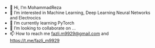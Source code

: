 - 👋 Hi, I’m MohammadReza
- 👀 I’m interested in Machine Learning, Deep Learning Neural Networks and Electrocics
- 🌱 I’m currently learning PyTorch
- 💞️ I’m looking to collaborate on ...
- 📫 How to reach me fazli.m9929@gmail.com and https://t.me/fazli_m9929

<!---
Mohammad9929/fazki-m9929 is a ✨ special ✨ repository because its `README.md` (this file) appears on your GitHub profile.
You can click the Preview link to take a look at your changes.
--->

